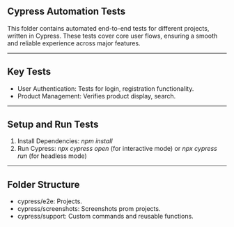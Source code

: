 ## Cypress Automation Tests

This folder contains automated end-to-end tests for different projects, written in Cypress. These tests cover core user flows, ensuring a smooth and reliable experience across major features.

------------------------------------------------------------------------------------------------------------------------------------------------------------------------------------------------
## Key Tests

* User Authentication: Tests for login, registration functionality.
* Product Management: Verifies product display, search.
  
--------------------------------------------------------------------------------------------------------
## Setup and Run Tests
1. Install Dependencies: *npm install*
2. Run Cypress: *npx cypress open* (for interactive mode) or *npx cypress run* (for headless mode)
   
--------------------------------------------------------------------------------------------------------

## Folder Structure
* cypress/e2e: Projects.
* cypress/screenshots: Screenshots prom projects.
* cypress/support: Custom commands and reusable functions.
